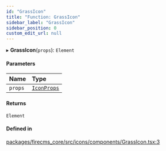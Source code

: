 ```yaml
---
id: "GrassIcon"
title: "Function: GrassIcon"
sidebar_label: "GrassIcon"
sidebar_position: 0
custom_edit_url: null
---
```


▸ **GrassIcon**(`props`): `Element`

#### Parameters

| Name | Type |
| :------ | :------ |
| `props` | [`IconProps`](../types/IconProps.md) |

#### Returns

`Element`

#### Defined in

[packages/firecms_core/src/icons/components/GrassIcon.tsx:3](https://github.com/FireCMSco/firecms/blob/d45f3739/packages/firecms_core/src/icons/components/GrassIcon.tsx#L3)
